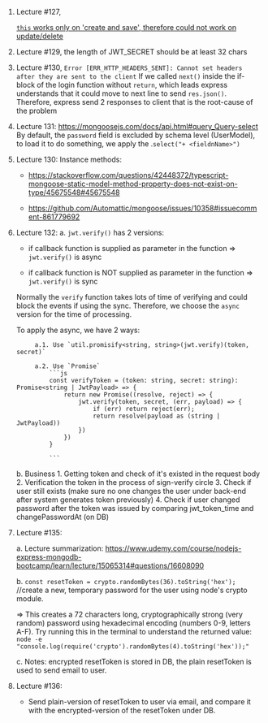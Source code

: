 1. Lecture #127,   

    [`this` works only on 'create and save', therefore could not work on update/delete](https://mongoosejs.com/docs/validation.html#update-validators-and-this)

2. Lecture #129, the length of JWT_SECRET should be at least 32 chars

3. Lecture #130, `Error [ERR_HTTP_HEADERS_SENT]: Cannot set headers after they are sent to the client`
    If we called `next()` inside the if-block of the login function without `return`, which leads express understands that it could move to next line to send `res.json()`. Therefore, express send 2 responses to client that is the root-cause of the problem

4. Lecture 131:
    https://mongoosejs.com/docs/api.html#query_Query-select
    By default, the `password` field is excluded by schema level (UserModel), to load it to do something, we apply the .`select("+ <fieldnName>")`

5. Lecture 130:
    Instance methods: 
    -   https://stackoverflow.com/questions/42448372/typescript-mongoose-static-model-method-property-does-not-exist-on-type/45675548#45675548
    
    -   https://github.com/Automattic/mongoose/issues/10358#issuecomment-861779692

6. Lecture 132:
    a. `jwt.verify()` has 2 versions:
        
    - if callback function is supplied as parameter in the function => `jwt.verify()` is async

    - if callback function is NOT supplied as parameter in the function => `jwt.verify()` is sync
        
    Normally the `verify` function takes lots of time of verifying and could block the events if using the sync. Therefore, we choose the `async` version for the time of processing.

    To apply the async, we have 2 ways:

            a.1. Use `util.promisify<string, string>(jwt.verify)(token, secret)`

            a.2. Use `Promise` 
                ```js
                const verifyToken = (token: string, secret: string): Promise<string | JwtPayload> => {
                    return new Promise((resolve, reject) => {
                        jwt.verify(token, secret, (err, payload) => {
                            if (err) return reject(err);
                            return resolve(payload as (string | JwtPayload))
                        })
                    })
                }
            
                ``` 
    b. Business
        1. Getting token and check of it's existed in the request body
        2. Verification the token in the process of sign-verify circle
        3. Check if user still exists (make sure no one changes the user under back-end after system generates token previously)
        4. Check if user changed password after the token was issued by comparing jwt_token_time and changePasswordAt (on DB)

7. Lecture #135:

    a. Lecture summarization: https://www.udemy.com/course/nodejs-express-mongodb-bootcamp/learn/lecture/15065314#questions/16608090

    b. `const resetToken = crypto.randomBytes(36).toString('hex');` //create a new, temporary password for the user using node's crypto module.

    =>  This creates a 72 characters long, cryptographically strong (very random) password using hexadecimal encoding (numbers 0-9, letters A-F). Try running this in the terminal to understand the returned value: `node -e "console.log(require('crypto').randomBytes(4).toString('hex'));"`

    c. Notes: encrypted resetToken is stored in DB, the plain resetToken is used to send email to user.
   
8. Lecture #136:
    - Send plain-version of resetToken to user via email, and compare it with the encrypted-version of the resetToken under DB.